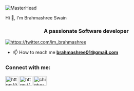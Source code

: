 
![MasterHead](https://thumbor.cdn.classpert.com/SuOhkvL1xdvyErPp2UT5odP6-GA=/768x0/https%3A%2F%2Fcdn.classpert.com%2Fuploads%2Fwhat-is-programming-4f68a24e0e2234747c6358e1c2492f7d.png)

Hi 👋, I'm Brahmashree Swain</h1>
<h3 align="center">A passionate Software developer </h3>


<p align="left"> <a href="https://twitter.com/https://twitter.com/im_brahmashree" target="blank"><img src="https://img.shields.io/twitter/follow/https://twitter.com/im_brahmashree?logo=twitter&style=for-the-badge" alt="https://twitter.com/im_brahmashree" /></a> </p>

- 📫 How to reach me **brahmashree01@gmail.com**

<h3 align="left">Connect with me:</h3>
<p align="left">
<a href="https://twitter.com/https://twitter.com/im_brahmashree" target="blank"><img align="center" src="https://raw.githubusercontent.com/rahuldkjain/github-profile-readme-generator/master/src/images/icons/Social/twitter.svg" alt="https://twitter.com/im_brahmashree" height="30" width="40" /></a>
<a href="https://linkedin.com/in/https://www.linkedin.com/in/brahmashree-swain-ba0511211/" target="blank"><img align="center" src="https://raw.githubusercontent.com/rahuldkjain/github-profile-readme-generator/master/src/images/icons/Social/linked-in-alt.svg" alt="https://www.linkedin.com/in/brahmashree-swain-ba0511211/" height="30" width="40" /></a>
<a href="https://instagram.com/chintuuu.here" target="blank"><img align="center" src="https://raw.githubusercontent.com/rahuldkjain/github-profile-readme-generator/master/src/images/icons/Social/instagram.svg" alt="chintuu.mx" height="30" width="40" /></a>
</p>

